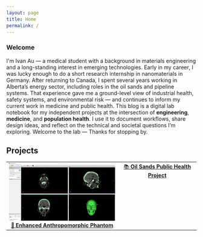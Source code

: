 ```yaml
---
layout: page
title: Home
permalink: /
---
```

### Welcome

I'm Ivan Au — a medical student with a background in materials engineering and a long-standing interest in emerging technologies. Early in my career, I was lucky enough to do a short research internship in nanomaterials in Germany. After returning to Canada, I spent several years working in Alberta’s energy sector, including roles in the oil sands and pipeline systems. That experience gave me a ground-level view of industrial health, safety systems, and environmental risk — and continues to inform my current work in medicine and public health.
This blog is a digital lab notebook for my independent projects at the intersection of **engineering**, **medicine**, and **population health**. I use it to document workflows, share design ideas, and reflect on the technical and societal questions I’m exploring.
Welcome to the lab — Thanks for stopping by.


## Projects

<table>
  <tr>
    <td style="text-align: center; vertical-align: top;">
      <a href="/planning/phantom/scope/2025/01/22/1-choosing-the-scope.html">
        <img src="/assets/ct-sagittal-view.png" alt="Phantom Project CT Preview" width="320"><br>
        🧠 <strong>Enhanced Anthropomorphic Phantom</strong>
      </a>
    </td>
    <td style="text-align: center; vertical-align: top;">
      <a href="/oilsands">
        📚 <strong>Oil Sands Public Health Project</strong>
      </a>
    </td>
  </tr>
</table>
